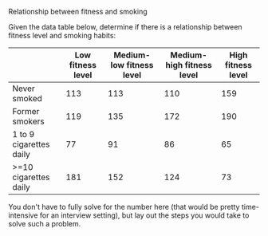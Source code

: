Relationship between fitness and smoking

Given the data table below, determine if there is a relationship between fitness level and smoking habits:

|                         | Low fitness level | Medium-low fitness level | Medium-high fitness level | High fitness level |
|-------------------------|-------------------|--------------------------|---------------------------|--------------------|
| Never smoked            | 113               | 113                      | 110                       | 159                |
| Former smokers          | 119               | 135                      | 172                       | 190                |
| 1 to 9 cigarettes daily | 77                | 91                       | 86                        | 65                 |
| >=10 cigarettes daily   | 181               | 152                      | 124                       | 73                 |

You don't have to fully solve for the number here (that would be pretty time-intensive for an interview setting), 
but lay out the steps you would take to solve such a problem. 
